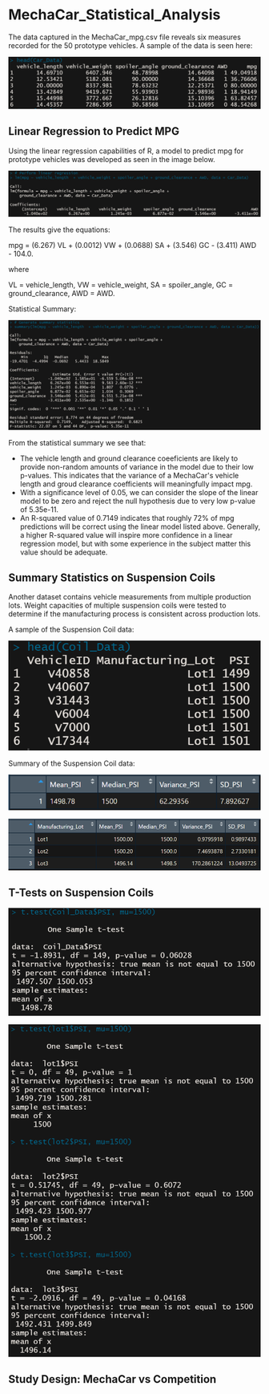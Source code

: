 # MechaCar_Statistical_Analysis
The data captured in the MechaCar_mpg.csv file reveals six measures recorded for the 50 prototype vehicles. A sample of the data is seen here:

![Car_Data_head](https://github.com/jp3tty/MechaCar_Statistical_Analysis/blob/main/Images/Car_Data_head.PNG)


## Linear Regression to Predict MPG

Using the linear regression capabilities of R, a model to predict mpg for prototype vehicles was developed as seen in the image below.

![Car_Data_linear_regression](https://github.com/jp3tty/MechaCar_Statistical_Analysis/blob/main/Images/Car_Data_linear_regression.PNG)

The results give the equations:

mpg = (6.267) VL + (0.0012) VW + (0.0688) SA + (3.546) GC - (3.411) AWD - 104.0.

where

VL = vehicle_length,
VW = vehicle_weight,
SA = spoiler_angle,
GC = ground_clearance,
AWD = AWD.

Statistical Summary:

![Car_Data_statistical_summary](https://github.com/jp3tty/MechaCar_Statistical_Analysis/blob/main/Images/Car_Data__statistical_summary.PNG)

From the statistical summary we see that:
* The vehicle length and ground clearance coeeficients are likely to provide non-random amounts of variance in the model due to their low p-values. This indicates that the variance of a MechaCar's vehicle length and groud clearance coefficients will meaningfully impact mpg.
* With a significance level of 0.05, we can consider the slope of the linear model to be zero and reject the null hypothesis due to very low p-value of 5.35e-11.
* An R-squared value of 0.7149 indicates that roughly 72% of mpg predictions will be correct using the linear model listed above. Generally, a higher R-squared value will inspire more confidence in a linear regression model, but with some experience in the subject matter this value should be adequate.


## Summary Statistics on Suspension Coils

Another dataset contains vehicle measurements from multiple production lots. Weight capacities of multiple suspension coils were tested to determine if the manufacturing process is consistent across production lots.

A sample of the Suspension Coil data:

![Coil_Data_head](https://github.com/jp3tty/MechaCar_Statistical_Analysis/blob/main/Images/Coil_Data_head.PNG)


Summary of the Suspension Coil data:

![total_summary_df](https://github.com/jp3tty/MechaCar_Statistical_Analysis/blob/main/Images/total_summary_df.PNG)




![lot_summary_df](https://github.com/jp3tty/MechaCar_Statistical_Analysis/blob/main/Images/lot_summary_df.PNG)


## T-Tests on Suspension Coils

![ttest_all_lots](https://github.com/jp3tty/MechaCar_Statistical_Analysis/blob/main/Images/ttest_all_lots.PNG)

![ttest_for_each_lot](https://github.com/jp3tty/MechaCar_Statistical_Analysis/blob/main/Images/ttest_for_each_lot.PNG)

## Study Design: MechaCar vs Competition